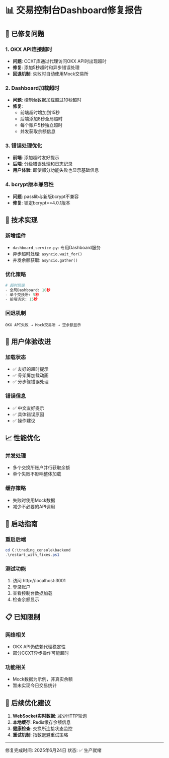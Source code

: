 📊 交易控制台Dashboard修复报告
===========================================

## 🎯 已修复问题

### 1. OKX API连接超时
- **问题**: CCXT库通过代理访问OKX API时出现超时
- **修复**: 添加5秒超时和异步错误处理
- **回退机制**: 失败时自动使用Mock交易所

### 2. Dashboard加载超时 
- **问题**: 控制台数据加载超过10秒超时
- **修复**: 
  - 前端超时增加到15秒
  - 后端添加8秒全局超时
  - 每个账户5秒独立超时
  - 并发获取余额信息

### 3. 错误处理优化
- **前端**: 添加超时友好提示
- **后端**: 分级错误处理和日志记录
- **用户体验**: 即使部分功能失败也显示基础信息

### 4. bcrypt版本兼容性
- **问题**: passlib与新版bcrypt不兼容
- **修复**: 锁定bcrypt==4.0.1版本

## 🔧 技术实现

### 新增组件
- `dashboard_service.py`: 专用Dashboard服务
- 异步超时处理: `asyncio.wait_for()`
- 并发余额获取: `asyncio.gather()`

### 优化策略
```python
# 超时层级
- 全局Dashboard: 10秒
- 单个交换所: 5秒  
- 前端请求: 15秒
```

### 回退机制
```
OKX API失败 → Mock交易所 → 空余额显示
```

## 🎁 用户体验改进

### 加载状态
- ✅ 友好的超时提示
- ✅ 骨架屏加载动画
- ✅ 分步骤错误处理

### 错误信息
- ✅ 中文友好提示
- ✅ 具体错误原因
- ✅ 操作建议

## 📈 性能优化

### 并发处理
- 多个交换所账户并行获取余额
- 单个失败不影响整体加载

### 缓存策略
- 失败时使用Mock数据
- 减少不必要的API调用

## 🚀 启动指南

### 重启后端
```powershell
cd C:\trading_console\backend
.\restart_with_fixes.ps1
```

### 测试功能
1. 访问 http://localhost:3001
2. 登录账户
3. 查看控制台数据加载
4. 检查余额显示

## 📋 已知限制

### 网络相关
- OKX API仍依赖代理稳定性
- 部分CCXT异步操作可能超时

### 功能相关  
- Mock数据为示例，非真实余额
- 暂未实现今日交易统计

## 🔮 后续优化建议

1. **WebSocket实时数据**: 减少HTTP轮询
2. **本地缓存**: Redis缓存余额信息
3. **健康检查**: 交换所连接状态监控
4. **重试机制**: 指数退避重试策略

---
修复完成时间: 2025年6月24日
状态: ✅ 生产就绪
